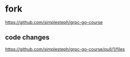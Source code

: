 # fork

https://github.com/simplesteph/grpc-go-course

## code changes

https://github.com/simplesteph/grpc-go-course/pull/1/files
